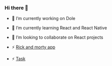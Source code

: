 ### Hi there 👋

- 🔭 I’m currently working on Dole
- 🌱 I’m currently learning React and React Native
- 👯 I’m looking to collaborate on React projects

- ⚡ [Rick and morty app](https://jasomar.github.io/react-rick-and-morty/)
- ⚡ [Task](https://react-rtk-crud.vercel.app)
<!--
**jasomar/jasomar** is a ✨ _special_ ✨ repository because its `README.md` (this file) appears on your GitHub profile.

Here are some ideas to get you started:

- 🔭 I’m currently working on ...
- 🌱 I’m currently learning ...
- 👯 I’m looking to collaborate on ...
- 🤔 I’m looking for help with ...
- 💬 Ask me about ...
- 📫 How to reach me: ...
- 😄 Pronouns: ...
- ⚡ Fun fact: ...
-->

